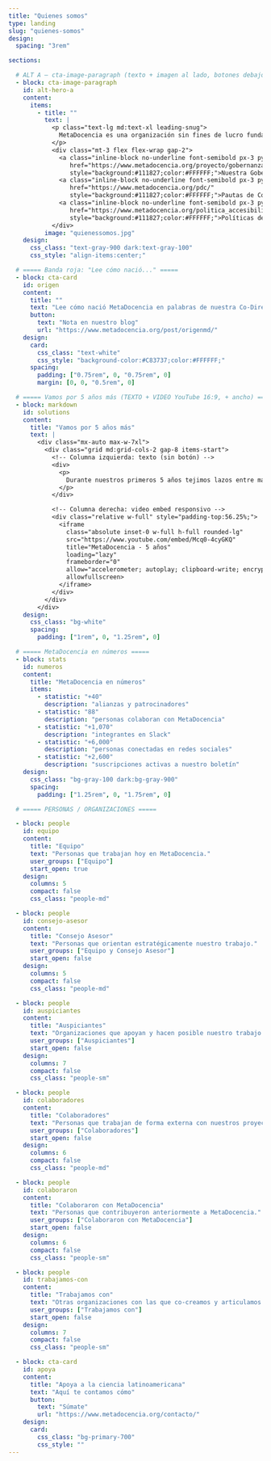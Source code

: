 ```yaml
---
title: "Quienes somos"
type: landing
slug: "quienes-somos"
design:
  spacing: "3rem"

sections:

  # ALT A — cta-image-paragraph (texto + imagen al lado, botones debajo del texto)
  - block: cta-image-paragraph
    id: alt-hero-a
    content:
      items:
        - title: ""
          text: |
            <p class="text-lg md:text-xl leading-snug">
              MetaDocencia es una organización sin fines de lucro fundada en 2020. Nuestra comunidad está formada por personas y organizaciones que trabajan construyendo capacidades científicas locales para transformar la ciencia global. Hacemos crecer la ciencia en red, desde América Latina hacia el mundo.
            </p>
            <div class="mt-3 flex flex-wrap gap-2">
              <a class="inline-block no-underline font-semibold px-3 py-1.5 rounded-md text-sm"
                 href="https://www.metadocencia.org/proyecto/gobernanza-2022/"
                 style="background:#111827;color:#FFFFFF;">Nuestra Gobernanza</a>
              <a class="inline-block no-underline font-semibold px-3 py-1.5 rounded-md text-sm"
                 href="https://www.metadocencia.org/pdc/"
                 style="background:#111827;color:#FFFFFF;">Pautas de Convivencia</a>
              <a class="inline-block no-underline font-semibold px-3 py-1.5 rounded-md text-sm"
                 href="https://www.metadocencia.org/politica_accesibilidad/"
                 style="background:#111827;color:#FFFFFF;">Políticas de Accesibilidad</a>
            </div>
          image: "quienessomos.jpg"
    design:
      css_class: "text-gray-900 dark:text-gray-100"
      css_style: "align-items:center;"

  # ===== Banda roja: "Lee cómo nació..." =====
  - block: cta-card
    id: origen
    content:
      title: ""
      text: "Lee cómo nació MetaDocencia en palabras de nuestra Co-Directora, Laura Ación."
      button:
        text: "Nota en nuestro blog"
        url: "https://www.metadocencia.org/post/origenmd/"
    design:
      card:
        css_class: "text-white"
        css_style: "background-color:#C83737;color:#FFFFFF;"
      spacing:
        padding: ["0.75rem", 0, "0.75rem", 0]
        margin: [0, 0, "0.5rem", 0]

  # ===== Vamos por 5 años más (TEXTO + VIDEO YouTube 16:9, + ancho) =====
  - block: markdown
    id: solutions
    content:
      title: "Vamos por 5 años más"
      text: |
        <div class="mx-auto max-w-7xl">
          <div class="grid md:grid-cols-2 gap-8 items-start">
            <!-- Columna izquierda: texto (sin botón) -->
            <div>
              <p>
                Durante nuestros primeros 5 años tejimos lazos entre más de 2.000 profesionales de ciencia y técnica. Lo hicimos trabajando en equipo, de manera colectiva y en alianza con más de 40 comunidades. Gracias por estos primeros 5 años de aprendizaje, colaboración y crecimiento.
              </p>
            </div>

            <!-- Columna derecha: video embed responsivo -->
            <div class="relative w-full" style="padding-top:56.25%;">
              <iframe
                class="absolute inset-0 w-full h-full rounded-lg"
                src="https://www.youtube.com/embed/Mcq0-4cyGKQ"
                title="MetaDocencia - 5 años"
                loading="lazy"
                frameborder="0"
                allow="accelerometer; autoplay; clipboard-write; encrypted-media; gyroscope; picture-in-picture; web-share"
                allowfullscreen>
              </iframe>
            </div>
          </div>
        </div>
    design:
      css_class: "bg-white"
      spacing:
        padding: ["1rem", 0, "1.25rem", 0]

  # ===== MetaDocencia en números =====
  - block: stats
    id: numeros
    content:
      title: "MetaDocencia en números"
      items:
        - statistic: "+40"
          description: "alianzas y patrocinadores"
        - statistic: "88"
          description: "personas colaboran con MetaDocencia"
        - statistic: "+1,070"
          description: "integrantes en Slack"
        - statistic: "+6,000"
          description: "personas conectadas en redes sociales"
        - statistic: "+2,600"
          description: "suscripciones activas a nuestro boletín"
    design:
      css_class: "bg-gray-100 dark:bg-gray-900"
      spacing:
        padding: ["1.25rem", 0, "1.75rem", 0]

  # ===== PERSONAS / ORGANIZACIONES =====

  - block: people
    id: equipo
    content:
      title: "Equipo"
      text: "Personas que trabajan hoy en MetaDocencia."
      user_groups: ["Equipo"]
      start_open: true
    design:
      columns: 5
      compact: false
      css_class: "people-md"

  - block: people
    id: consejo-asesor
    content:
      title: "Consejo Asesor"
      text: "Personas que orientan estratégicamente nuestro trabajo."
      user_groups: ["Equipo y Consejo Asesor"]
      start_open: false
    design:
      columns: 5
      compact: false
      css_class: "people-md"

  - block: people
    id: auspiciantes
    content:
      title: "Auspiciantes"
      text: "Organizaciones que apoyan y hacen posible nuestro trabajo."
      user_groups: ["Auspiciantes"]
      start_open: false
    design:
      columns: 7
      compact: false
      css_class: "people-sm"

  - block: people
    id: colaboradores
    content:
      title: "Colaboradores"
      text: "Personas que trabajan de forma externa con nuestros proyectos."
      user_groups: ["Colaboradores"]
      start_open: false
    design:
      columns: 6
      compact: false
      css_class: "people-md"

  - block: people
    id: colaboraron
    content:
      title: "Colaboraron con MetaDocencia"
      text: "Personas que contribuyeron anteriormente a MetaDocencia."
      user_groups: ["Colaboraron con MetaDocencia"]
      start_open: false
    design:
      columns: 6
      compact: false
      css_class: "people-sm"

  - block: people
    id: trabajamos-con
    content:
      title: "Trabajamos con"
      text: "Otras organizaciones con las que co-creamos y articulamos."
      user_groups: ["Trabajamos con"]
      start_open: false
    design:
      columns: 7
      compact: false
      css_class: "people-sm"

  - block: cta-card
    id: apoya
    content:
      title: "Apoya a la ciencia latinoamericana"
      text: "Aquí te contamos cómo"
      button:
        text: "Súmate"
        url: "https://www.metadocencia.org/contacto/"
    design:
      card:
        css_class: "bg-primary-700"
        css_style: ""
---
```

